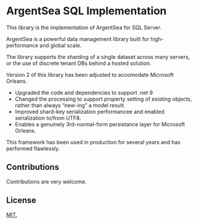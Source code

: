 # ArgentSea SQL Implementation

This library is the implementation of ArgentSea for SQL Server.

ArgentSea is a powerful data management library built for high-performance and global scale. 

The library supports the sharding of a single dataset across many servers, or the use of discrete tenant DBs behind a hosted solution.

Version 2 of this library has been adjusted to accomodate Microsoft Orleans. 

* Upgraded the code and dependencies to support .net 9
* Changed the processing to support property setting of existing objects, rather than always “new-ing” a model result.
* Improved shard-key serialization performancee and enabled serialization to/from UTF8.
* Enables a genuinely 3rd-normal-form persistance layer for Microsoft Orleans.

This framework has been used in production for several years and has performed flawlessly.

## Contributions

Contributions are very welcome.

## License

[MIT.](https://opensource.org/licenses/MIT)


